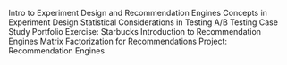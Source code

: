 Intro to Experiment Design and Recommendation Engines
Concepts in Experiment Design
Statistical Considerations in Testing
A/B Testing Case Study
Portfolio Exercise: Starbucks
Introduction to Recommendation Engines
Matrix Factorization for Recommendations
Project: Recommendation Engines